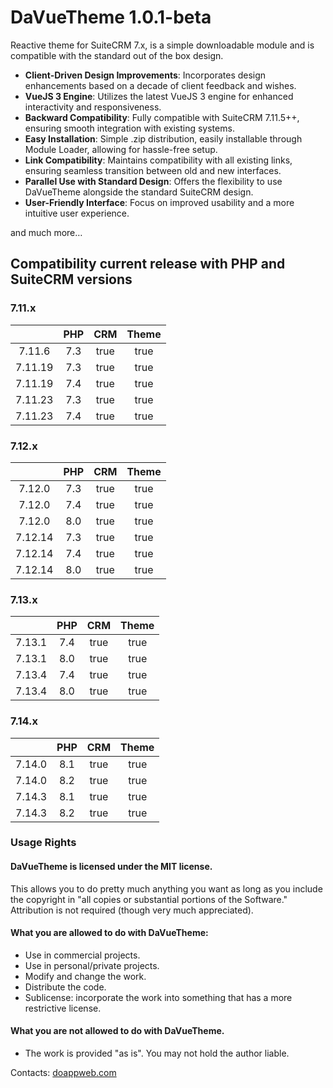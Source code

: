 # DaVueTheme 1.0.1-beta

Reactive theme for SuiteCRM 7.x, is a simple downloadable module and is compatible with the standard out of the box design.

* **Client-Driven Design Improvements**: Incorporates design enhancements based on a decade of client feedback and wishes.
* **VueJS 3 Engine**: Utilizes the latest VueJS 3 engine for enhanced interactivity and responsiveness.
* **Backward Compatibility**: Fully compatible with SuiteCRM 7.11.5++, ensuring smooth integration with existing systems.
* **Easy Installation**: Simple .zip distribution, easily installable through Module Loader, allowing for hassle-free setup.
* **Link Compatibility**: Maintains compatibility with all existing links, ensuring seamless transition between old and new interfaces.
* **Parallel Use with Standard Design**: Offers the flexibility to use DaVueTheme alongside the standard SuiteCRM design.
* **User-Friendly Interface**: Focus on improved usability and a more intuitive user experience.
 
and much more…

## Compatibility current release with PHP and SuiteCRM versions

### 7.11.x
|         | PHP | СRM  | Theme  |
|:-------:|:---:|:----:|:------:|
| 7.11.6  | 7.3 | true |  true  |
| 7.11.19 | 7.3 | true |  true  |
| 7.11.19 | 7.4 | true |  true  |
| 7.11.23 | 7.3 | true |  true  |
| 7.11.23 | 7.4 | true |  true  |

### 7.12.x
|         | PHP | СRM  | Theme |
|:-------:|:---:|:----:|:-----:|
| 7.12.0  | 7.3 | true | true  |
| 7.12.0  | 7.4 | true | true  |
| 7.12.0  | 8.0 | true | true  |
| 7.12.14 | 7.3 | true | true  |
| 7.12.14 | 7.4 | true | true  |
| 7.12.14 | 8.0 | true | true  |

### 7.13.x
|        | PHP | СRM  | Theme  |
|:------:|:---:|:----:|:------:|
| 7.13.1 | 7.4 | true |  true  |
| 7.13.1 | 8.0 | true |  true  |
| 7.13.4 | 7.4 | true |  true  |
| 7.13.4 | 8.0 | true |  true  |

### 7.14.x
|        | PHP |  СRM  | Theme |
|:------:|:---:|:-----:|:-----:|
| 7.14.0 | 8.1 | true  | true  |
| 7.14.0 | 8.2 | true  | true  |
| 7.14.3 | 8.1 | true  | true  |
| 7.14.3 | 8.2 | true  | true  |

### Usage Rights

#### DaVueTheme is licensed under the MIT license.

 This allows you to do pretty much anything you want as long as you include the copyright in "all copies or substantial portions of the Software."  
 Attribution is not required (though very much appreciated).

 #### What you are allowed to do with DaVueTheme:
 - Use in commercial projects.
 - Use in personal/private projects.
 - Modify and change the work.
 - Distribute the code.
 - Sublicense: incorporate the work into something that has a more restrictive license.

 #### What you are not allowed to do with DaVueTheme.
 - The work is provided "as is". You may not hold the author liable.

 Contacts: [doappweb.com](https://doappweb.com)
